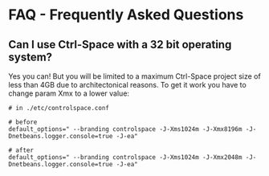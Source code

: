 # FAQ - Frequently Asked Questions

## Can I use Ctrl-Space with a 32 bit operating system?

Yes you can! But you will be limited to a maximum Ctrl-Space project size of less than 4GB due to architectonical reasons.
To get it work you have to change param Xmx to a lower value:

```
# in ./etc/controlspace.conf

# before
default_options=" --branding controlspace -J-Xms1024m -J-Xmx8196m -J-Dnetbeans.logger.console=true -J-ea"

# after
default_options=" --branding controlspace -J-Xms1024m -J-Xmx2048m -J-Dnetbeans.logger.console=true -J-ea"
```
